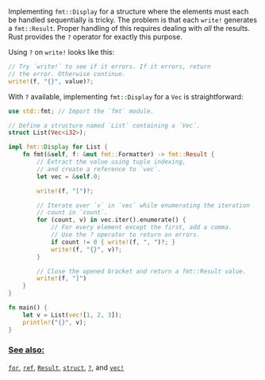 Implementing `fmt::Display` for a structure where the elements must each be handled sequentially is tricky. The problem is that each `write!` generates a `fmt::Result`. Proper handling of this requires dealing with _all_ the results. Rust provides the `?` operator for exactly this purpose.

Using `?` on `write!` looks like this:
```rust
// Try `write!` to see if it errors. If it errors, return
// the error. Otherwise continue.
write!(f, "{}", value)?;
```

With `?` available, implementing `fmt::Display` for a `Vec` is straightforward:
```rust
use std::fmt; // Import the `fmt` module.

// Define a structure named `List` containing a `Vec`.
struct List(Vec<i32>);

impl fmt::Display for List {
    fn fmt(&self, f: &mut fmt::Formatter) -> fmt::Result {
        // Extract the value using tuple indexing,
        // and create a reference to `vec`.
        let vec = &self.0;

        write!(f, "[")?;

        // Iterate over `v` in `vec` while enumerating the iteration
        // count in `count`.
        for (count, v) in vec.iter().enumerate() {
            // For every element except the first, add a comma.
            // Use the ? operator to return on errors.
            if count != 0 { write!(f, ", ")?; }
            write!(f, "{}", v)?;
        }

        // Close the opened bracket and return a fmt::Result value.
        write!(f, "]")
    }
}

fn main() {
    let v = List(vec![1, 2, 3]);
    println!("{}", v);
}
```

### [See also:](https://doc.rust-lang.org/rust-by-example/hello/print/print_display/testcase_list.html#see-also)

[`for`](https://doc.rust-lang.org/rust-by-example/flow_control/for.html), [`ref`](https://doc.rust-lang.org/rust-by-example/scope/borrow/ref.html), [`Result`](https://doc.rust-lang.org/rust-by-example/std/result.html), [`struct`](https://doc.rust-lang.org/rust-by-example/custom_types/structs.html), [`?`](https://doc.rust-lang.org/rust-by-example/std/result/question_mark.html), and [`vec!`](https://doc.rust-lang.org/rust-by-example/std/vec.html)